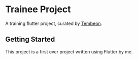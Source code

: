 # Trainee Project

A training flutter project, curated by [Tembeon](https://github.com/Tembeon).

## Getting Started

This project is a first ever project written using Flutter by me.
